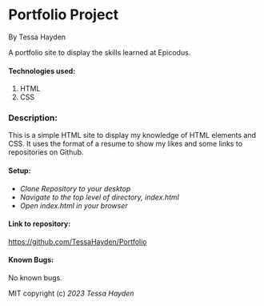 # Portfolio Project
By Tessa Hayden

A portfolio site to display the skills learned at Epicodus.

#### Technologies used:
1. HTML
2. CSS

### Description:

This is a simple HTML site to display my knowledge of HTML elements and CSS.  It uses the format of a resume to show my likes and some links to repositories on Github.

#### Setup:
* _Clone Repository to your desktop_
* _Navigate to the top level of directory, index.html_
* _Open index.html in your browser_

#### Link to repository:
https://github.com/TessaHayden/Portfolio

#### Known Bugs:
No known bugs.

MIT
copyright (c) _2023_ _Tessa Hayden_
